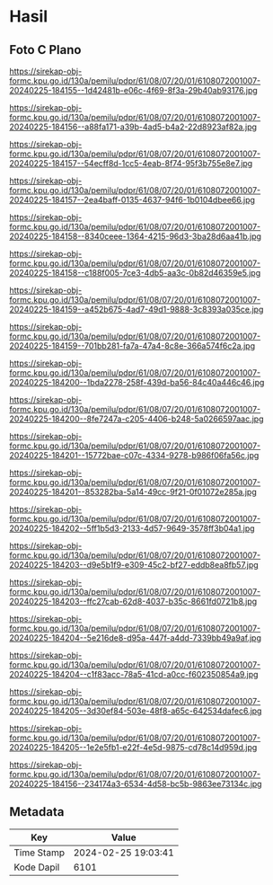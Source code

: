 # Hasil

## Foto C Plano

https://sirekap-obj-formc.kpu.go.id/130a/pemilu/pdpr/61/08/07/20/01/6108072001007-20240225-184155--1d42481b-e06c-4f69-8f3a-29b40ab93176.jpg

https://sirekap-obj-formc.kpu.go.id/130a/pemilu/pdpr/61/08/07/20/01/6108072001007-20240225-184156--a88fa171-a39b-4ad5-b4a2-22d8923af82a.jpg

https://sirekap-obj-formc.kpu.go.id/130a/pemilu/pdpr/61/08/07/20/01/6108072001007-20240225-184157--54ecff8d-1cc5-4eab-8f74-95f3b755e8e7.jpg

https://sirekap-obj-formc.kpu.go.id/130a/pemilu/pdpr/61/08/07/20/01/6108072001007-20240225-184157--2ea4baff-0135-4637-94f6-1b0104dbee66.jpg

https://sirekap-obj-formc.kpu.go.id/130a/pemilu/pdpr/61/08/07/20/01/6108072001007-20240225-184158--8340ceee-1364-4215-96d3-3ba28d6aa41b.jpg

https://sirekap-obj-formc.kpu.go.id/130a/pemilu/pdpr/61/08/07/20/01/6108072001007-20240225-184158--c188f005-7ce3-4db5-aa3c-0b82d46359e5.jpg

https://sirekap-obj-formc.kpu.go.id/130a/pemilu/pdpr/61/08/07/20/01/6108072001007-20240225-184159--a452b675-4ad7-49d1-9888-3c8393a035ce.jpg

https://sirekap-obj-formc.kpu.go.id/130a/pemilu/pdpr/61/08/07/20/01/6108072001007-20240225-184159--701bb281-fa7a-47a4-8c8e-366a574f6c2a.jpg

https://sirekap-obj-formc.kpu.go.id/130a/pemilu/pdpr/61/08/07/20/01/6108072001007-20240225-184200--1bda2278-258f-439d-ba56-84c40a446c46.jpg

https://sirekap-obj-formc.kpu.go.id/130a/pemilu/pdpr/61/08/07/20/01/6108072001007-20240225-184200--8fe7247a-c205-4406-b248-5a0266597aac.jpg

https://sirekap-obj-formc.kpu.go.id/130a/pemilu/pdpr/61/08/07/20/01/6108072001007-20240225-184201--15772bae-c07c-4334-9278-b986f06fa56c.jpg

https://sirekap-obj-formc.kpu.go.id/130a/pemilu/pdpr/61/08/07/20/01/6108072001007-20240225-184201--853282ba-5a14-49cc-9f21-0f01072e285a.jpg

https://sirekap-obj-formc.kpu.go.id/130a/pemilu/pdpr/61/08/07/20/01/6108072001007-20240225-184202--5ff1b5d3-2133-4d57-9649-3578ff3b04a1.jpg

https://sirekap-obj-formc.kpu.go.id/130a/pemilu/pdpr/61/08/07/20/01/6108072001007-20240225-184203--d9e5b1f9-e309-45c2-bf27-eddb8ea8fb57.jpg

https://sirekap-obj-formc.kpu.go.id/130a/pemilu/pdpr/61/08/07/20/01/6108072001007-20240225-184203--ffc27cab-62d8-4037-b35c-8661fd0721b8.jpg

https://sirekap-obj-formc.kpu.go.id/130a/pemilu/pdpr/61/08/07/20/01/6108072001007-20240225-184204--5e216de8-d95a-447f-a4dd-7339bb49a9af.jpg

https://sirekap-obj-formc.kpu.go.id/130a/pemilu/pdpr/61/08/07/20/01/6108072001007-20240225-184204--c1f83acc-78a5-41cd-a0cc-f602350854a9.jpg

https://sirekap-obj-formc.kpu.go.id/130a/pemilu/pdpr/61/08/07/20/01/6108072001007-20240225-184205--3d30ef84-503e-48f8-a65c-642534dafec6.jpg

https://sirekap-obj-formc.kpu.go.id/130a/pemilu/pdpr/61/08/07/20/01/6108072001007-20240225-184205--1e2e5fb1-e22f-4e5d-9875-cd78c14d959d.jpg

https://sirekap-obj-formc.kpu.go.id/130a/pemilu/pdpr/61/08/07/20/01/6108072001007-20240225-184156--234174a3-6534-4d58-bc5b-9863ee73134c.jpg


## Metadata

| Key        | Value               |
| ---------- | ------------------- |
| Time Stamp | 2024-02-25 19:03:41 |
| Kode Dapil | 6101                |



